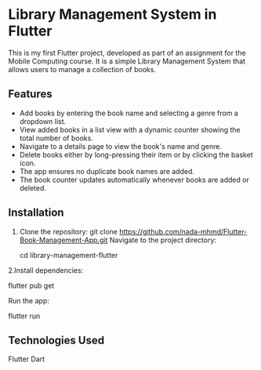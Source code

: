 # Library Management System in Flutter

This is my first Flutter project, developed as part of an assignment for the Mobile Computing course. It is a simple Library Management System that allows users to manage a collection of books.

## Features
- Add books by entering the book name and selecting a genre from a dropdown list.
- View added books in a list view with a dynamic counter showing the total number of books.
- Navigate to a details page to view the book's name and genre.
- Delete books either by long-pressing their item or by clicking the basket icon.
- The app ensures no duplicate book names are added.
- The book counter updates automatically whenever books are added or deleted.

## Installation

1. Clone the repository:
   git clone https://github.com/nada-mhmd/Flutter-Book-Management-App.git
   Navigate to the project directory:
   
   cd library-management-flutter

2.Install dependencies:
   
   flutter pub get
   
   Run the app:
   
   flutter run


## Technologies Used
Flutter
Dart
